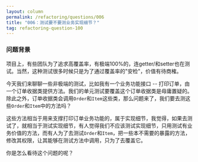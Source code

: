```yaml
---
layout: column
permalink: /refactoring/questions/006
title: "006：测试要不要测业务实现细节？"
tag: refactoring-question-100
---
```



### 问题背景

项目上，有些团队为了追求高覆盖率，有极端100%的，连getter/和setter也在测试。当然，这种测试很多时候只是为了通过覆盖率的"安检"，价值有待商榷。

今天我们来聊聊一些非极端的测试，比如我有一个业务功能接口 -- 打印订单，由一个订单收据类提供方法。我们的单元测试要覆盖这个订单收据类是毋庸置疑的。除此之外，订单收据类会调用`Order`和`Item`这些类，那么问题来了，我们要去测这些`Order`和`Item`中的方法吗？

这些方法相当于用来支撑打印订单业务功能的，属于实现细节，我觉得，如果去测试了，就相当于测试实现细节，有人觉得我们不应该测试实现细节，只用测试有业务价值的方法，而有人为了去测试`Order`和`Item`，把一些本不需要的暴露的方法，修改其权限，让其能够在测试方法中调用，只为了去覆盖它。

你是怎么看待这个问题的呢？
